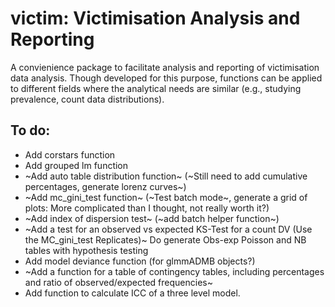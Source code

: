 # victim: Victimisation Analysis and Reporting

A convienience package to facilitate analysis and reporting of victimisation data analysis. Though developed for this purpose, functions can be applied to different fields where the analytical needs are similar (e.g., studying prevalence, count data distributions).

## To do:

- Add corstars function
- Add grouped lm function
- ~Add auto table distribution function~ (~Still need to add cumulative percentages, generate lorenz curves~)
- ~Add mc_gini_test function~ (~Test batch mode~, generate a grid of plots: More complicated than I thought, not really worth it?)
- ~Add index of dispersion test~ (~add batch helper function~)
- ~Add a test for an observed vs expected KS-Test for a count DV (Use the MC_gini_test Replicates)~ Do generate Obs-exp Poisson and NB tables with hypothesis testing
- Add model deviance function (for glmmADMB objects?)
- ~Add a function for a table of contingency tables, including percentages
  and ratio of observed/expected frequencies~
- Add function to calculate ICC of a three level model.
